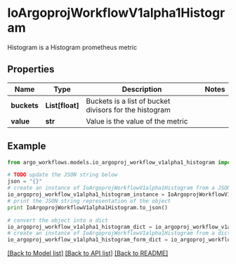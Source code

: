 # IoArgoprojWorkflowV1alpha1Histogram

Histogram is a Histogram prometheus metric

## Properties

Name | Type | Description | Notes
------------ | ------------- | ------------- | -------------
**buckets** | **List[float]** | Buckets is a list of bucket divisors for the histogram | 
**value** | **str** | Value is the value of the metric | 

## Example

```python
from argo_workflows.models.io_argoproj_workflow_v1alpha1_histogram import IoArgoprojWorkflowV1alpha1Histogram

# TODO update the JSON string below
json = "{}"
# create an instance of IoArgoprojWorkflowV1alpha1Histogram from a JSON string
io_argoproj_workflow_v1alpha1_histogram_instance = IoArgoprojWorkflowV1alpha1Histogram.from_json(json)
# print the JSON string representation of the object
print IoArgoprojWorkflowV1alpha1Histogram.to_json()

# convert the object into a dict
io_argoproj_workflow_v1alpha1_histogram_dict = io_argoproj_workflow_v1alpha1_histogram_instance.to_dict()
# create an instance of IoArgoprojWorkflowV1alpha1Histogram from a dict
io_argoproj_workflow_v1alpha1_histogram_form_dict = io_argoproj_workflow_v1alpha1_histogram.from_dict(io_argoproj_workflow_v1alpha1_histogram_dict)
```
[[Back to Model list]](../README.md#documentation-for-models) [[Back to API list]](../README.md#documentation-for-api-endpoints) [[Back to README]](../README.md)


